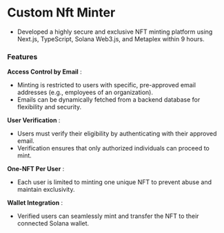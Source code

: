 # Custom Nft Minter
- Developed a highly secure and exclusive NFT minting platform using Next.js, TypeScript, Solana Web3.js, and Metaplex within 9 hours.

### Features
**Access Control by Email** :
- Minting is restricted to users with specific, pre-approved email addresses (e.g., employees of an organization).
- Emails can be dynamically fetched from a backend database for flexibility and security.

**User Verification** :
- Users must verify their eligibility by authenticating with their approved email.
- Verification ensures that only authorized individuals can proceed to mint.

**One-NFT Per User** :
- Each user is limited to minting one unique NFT to prevent abuse and maintain exclusivity.

**Wallet Integration** :
- Verified users can seamlessly mint and transfer the NFT to their connected Solana wallet.
